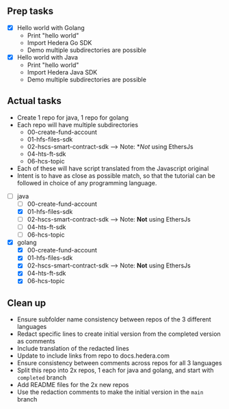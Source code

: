 ## Prep tasks

- [x] Hello world with Golang
    - Print "hello world"
    - Import Hedera Go SDK
    - Demo multiple subdirectories are possible
- [x] Hello world with Java
    - Print "hello world"
    - Import Hedera Java SDK
    - Demo multiple subdirectories are possible

## Actual tasks

- Create 1 repo for java, 1 repo for golang
- Each repo will have multiple subdirectories
    - 00-create-fund-account
    - 01-hfs-files-sdk
    - 02-hscs-smart-contract-sdk --> Note: **Not* using EthersJs
    - 04-hts-ft-sdk
    - 06-hcs-topic
- Each of these will have script translated from the Javascript original
- Intent is to have as close as possible match, so that the tutorial can be followed in choice of any programming language.

- [ ] java
    - [ ] 00-create-fund-account
    - [x] 01-hfs-files-sdk
    - [ ] 02-hscs-smart-contract-sdk --> Note: **Not** using EthersJs
    - [ ] 04-hts-ft-sdk
    - [ ] 06-hcs-topic
- [x] golang
    - [x] 00-create-fund-account
    - [x] 01-hfs-files-sdk
    - [x] 02-hscs-smart-contract-sdk --> Note: **Not** using EthersJs
    - [x] 04-hts-ft-sdk
    - [x] 06-hcs-topic

## Clean up

- Ensure subfolder name consistency between repos of the 3 different languages
- Redact specific lines to create initial version from the completed version as comments
- Include translation of the redacted lines
- Update to include links from repo to docs.hedera.com
- Ensure consistency between comments across repos for all 3 languages
- Split this repo into 2x repos, 1 each for java and golang, and start with `completed` branch
- Add README files for the 2x new repos
- Use the redaction comments to make the initial version in the `main` branch
